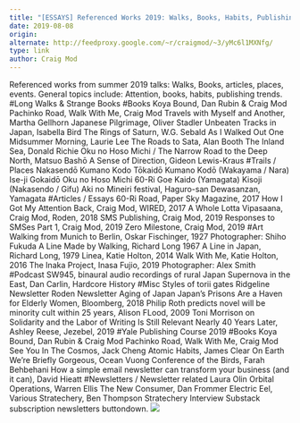```yaml
---
title: "[ESSAYS] Referenced Works 2019: Walks, Books, Habits, Publishing Tools"
date: 2019-08-08
origin: 
alternate: http://feedproxy.google.com/~r/craigmod/~3/yMc6l1MXNfg/
type: link
author: Craig Mod
---
```


Referenced works from summer 2019 talks: Walks, Books, articles, places, events. General topics include: Attention, books, habits, publishing trends. #Long Walks & Strange Books #Books Koya Bound, Dan Rubin & Craig Mod Pachinko Road, Walk With Me, Craig Mod Travels with Myself and Another, Martha Gellhorn Japanese Pilgrimage, Oliver Stadler Unbeaten Tracks in Japan, Isabella Bird The Rings of Saturn, W.G. Sebald As I Walked Out One Midsummer Morning, Laurie Lee The Roads to Sata, Alan Booth The Inland Sea, Donald Richie Oku no Hoso Michi / The Narrow Road to the Deep North, Matsuo Bashō A Sense of Direction, Gideon Lewis-Kraus #Trails / Places Nakasendō Kumano Kodo Tōkaidō Kumano Kodō (Wakayama / Nara) Ise-ji Gokaidō Oku no Hoso Michi 60-Ri Goe Kaido (Yamagata) Kisoji (Nakasendo / Gifu) Aki no Mineiri festival, Haguro-san Dewasanzan, Yamagata #Articles / Essays 60-Ri Road, Paper Sky Magazine, 2017 How I Got My Attention Back, Craig Mod, WIRED, 2017 A Whole Lotta Vipasaana, Craig Mod, Roden, 2018 SMS Publishing, Craig Mod, 2019 Responses to SMSes Part 1, Craig Mod, 2019 Zero Milestone, Craig Mod, 2019 #Art Walking from Munich to Berlin, Oskar Fischinger, 1927 Photographer: Shiho Fukuda A Line Made by Walking, Richard Long 1967 A Line in Japan, Richard Long, 1979 Linea, Katie Holton, 2014 Walk With Me, Katie Holton, 2016 The Inaka Project, Inasa Fujio, 2019 Photographer: Alex Smith #Podcast SW945, binaural audio recordings of rural Japan Supernova in the East, Dan Carlin, Hardcore History #Misc Styles of torii gates Ridgeline Newsletter Roden Newsletter Aging of Japan Japan’s Prisons Are a Haven for Elderly Women, Bloomberg, 2018 Philip Roth predicts novel will be minority cult within 25 years, Alison FLood, 2009 Toni Morrison on Solidarity and the Labor of Writing Is Still Relevant Nearly 40 Years Later, Ashley Reese, Jezebel, 2019 #Yale Publishing Course 2019 #Books Koya Bound, Dan Rubin & Craig Mod Pachinko Road, Walk With Me, Craig Mod See You In The Cosmos, Jack Cheng Atomic Habits, James Clear On Earth We’re Briefly Gorgeous, Ocean Vuong Conference of the Birds, Farah Behbehani How a simple email newsletter can transform your business (and it can), David Hieatt #Newsletters / Newsletter related Laura Olin Orbital Operations, Warren Ellis The New Consumer, Dan Frommer Electric Eel, Various Stratechery, Ben Thompson Stratechery Interview Substack subscription newsletters buttondown. ![](http://feeds.feedburner.com/~r/craigmod/~4/yMc6l1MXNfg)

